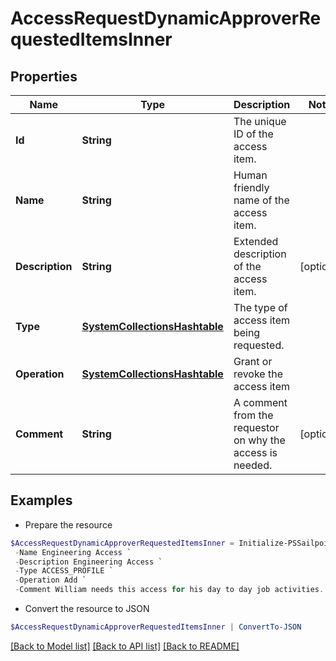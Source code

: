 # AccessRequestDynamicApproverRequestedItemsInner
## Properties

Name | Type | Description | Notes
------------ | ------------- | ------------- | -------------
**Id** | **String** | The unique ID of the access item. | 
**Name** | **String** | Human friendly name of the access item. | 
**Description** | **String** | Extended description of the access item. | [optional] 
**Type** | [**SystemCollectionsHashtable**](.md) | The type of access item being requested. | 
**Operation** | [**SystemCollectionsHashtable**](.md) | Grant or revoke the access item | 
**Comment** | **String** | A comment from the requestor on why the access is needed. | [optional] 

## Examples

- Prepare the resource
```powershell
$AccessRequestDynamicApproverRequestedItemsInner = Initialize-PSSailpoint.V2024AccessRequestDynamicApproverRequestedItemsInner  -Id 2c91808b6ef1d43e016efba0ce470904 `
 -Name Engineering Access `
 -Description Engineering Access `
 -Type ACCESS_PROFILE `
 -Operation Add `
 -Comment William needs this access for his day to day job activities.
```

- Convert the resource to JSON
```powershell
$AccessRequestDynamicApproverRequestedItemsInner | ConvertTo-JSON
```

[[Back to Model list]](../README.md#documentation-for-models) [[Back to API list]](../README.md#documentation-for-api-endpoints) [[Back to README]](../README.md)

